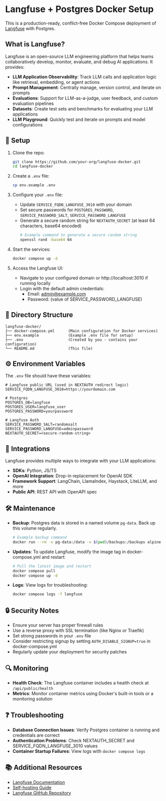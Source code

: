 # Langfuse + Postgres Docker Setup

This is a production-ready, conflict-free Docker Compose deployment of [Langfuse](https://github.com/langfuse/langfuse) with Postgres.

## What is Langfuse?

Langfuse is an open-source LLM engineering platform that helps teams collaboratively develop, monitor, evaluate, and debug AI applications. It provides:

- **LLM Application Observability**: Track LLM calls and application logic like retrieval, embedding, or agent actions
- **Prompt Management**: Centrally manage, version control, and iterate on prompts
- **Evaluations**: Support for LLM-as-a-judge, user feedback, and custom evaluation pipelines
- **Datasets**: Create test sets and benchmarks for evaluating your LLM applications
- **LLM Playground**: Quickly test and iterate on prompts and model configurations

## 🔧 Setup

1. Clone the repo:
   ```bash
   git clone https://github.com/your-org/langfuse-docker.git
   cd langfuse-docker
   ```

2. Create a `.env` file:
   ```bash
   cp env.example .env
   ```

3. Configure your `.env` file:
   - Update `SERVICE_FQDN_LANGFUSE_3010` with your domain
   - Set secure passwords for `POSTGRES_PASSWORD`, `SERVICE_PASSWORD_SALT`, `SERVICE_PASSWORD_LANGFUSE`
   - Generate a secure random string for `NEXTAUTH_SECRET` (at least 64 characters, base64 encoded)
     ```bash
     # Example command to generate a secure random string
     openssl rand -base64 64
     ```

4. Start the services:
   ```bash
   docker compose up -d
   ```

5. Access the Langfuse UI:
   - Navigate to your configured domain or http://localhost:3010 if running locally
   - Login with the default admin credentials:
     - Email: admin@example.com
     - Password: (value of SERVICE_PASSWORD_LANGFUSE)

## 📁 Directory Structure
```
langfuse-docker/
├── docker-compose.yml      (Main configuration for Docker services)
├── env.example             (Example .env file for setup)
├── .env                    (Created by you - contains your configuration)
└── README.md               (This file)
```

## ⚙️ Environment Variables

The `.env` file should have these variables:

```
# Langfuse public URL (used in NEXTAUTH redirect logic)
SERVICE_FQDN_LANGFUSE_3010=https://yourdomain.com

# Postgres
POSTGRES_DB=langfuse
POSTGRES_USER=langfuse_user
POSTGRES_PASSWORD=yourpassword

# Langfuse Auth
SERVICE_PASSWORD_SALT=randomsalt
SERVICE_PASSWORD_LANGFUSE=adminpassword
NEXTAUTH_SECRET=<secure-random-string>
```

## 🔌 Integrations

Langfuse provides multiple ways to integrate with your LLM applications:

- **SDKs**: Python, JS/TS
- **OpenAI Integration**: Drop-in replacement for OpenAI SDK
- **Framework Support**: LangChain, LlamaIndex, Haystack, LiteLLM, and more
- **Public API**: REST API with OpenAPI spec

## 🛠️ Maintenance

- **Backup**: Postgres data is stored in a named volume `pg-data`. Back up this volume regularly.
  ```bash
  # Example backup command
  docker run --rm -v pg-data:/data -v $(pwd)/backups:/backups alpine tar -czf /backups/pg-data-$(date +%Y%m%d).tar.gz /data
  ```

- **Updates**: To update Langfuse, modify the image tag in docker-compose.yml and restart:
  ```bash
  # Pull the latest image and restart
  docker compose pull
  docker compose up -d
  ```

- **Logs**: View logs for troubleshooting:
  ```bash
  docker compose logs -f langfuse
  ```

## 🔒 Security Notes

- Ensure your server has proper firewall rules
- Use a reverse proxy with SSL termination (like Nginx or Traefik)
- Set strong passwords in your `.env` file
- Consider restricting signup by setting `AUTH_DISABLE_SIGNUP=true` in docker-compose.yml
- Regularly update your deployment for security patches

## 🔍 Monitoring

- **Health Check**: The Langfuse container includes a health check at `/api/public/health`
- **Metrics**: Monitor container metrics using Docker's built-in tools or a monitoring solution

## ❓ Troubleshooting

- **Database Connection Issues**: Verify Postgres container is running and credentials are correct
- **Authentication Problems**: Check NEXTAUTH_SECRET and SERVICE_FQDN_LANGFUSE_3010 values
- **Container Startup Failures**: View logs with `docker compose logs`

## 📚 Additional Resources

- [Langfuse Documentation](https://langfuse.com/docs)
- [Self-hosting Guide](https://langfuse.com/self-hosting)
- [Langfuse GitHub Repository](https://github.com/langfuse/langfuse) 